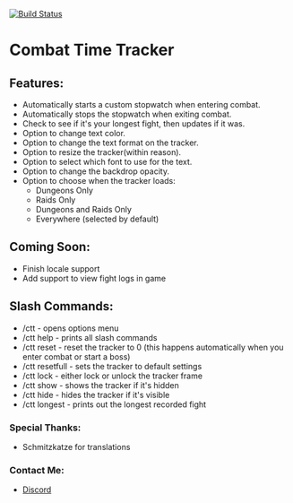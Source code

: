 [![Build Status](https://travis-ci.com/gkute/CombatTimeTracker.svg?branch=master)](https://travis-ci.com/gkute/CombatTimeTracker)
# Combat Time Tracker

## Features:

* Automatically starts a custom stopwatch when entering combat.
* Automatically stops the stopwatch when exiting combat.
* Check to see if it's your longest fight, then updates if it was.
* Option to change text color.
* Option to change the text format on the tracker.
* Option to resize the tracker(within reason).
* Option to select which font to use for the text.
* Option to change the backdrop opacity.
* Option to choose when the tracker loads:
    * Dungeons Only
    * Raids Only
    * Dungeons and Raids Only
    * Everywhere (selected by default)

## Coming Soon:
* Finish locale support
* Add support to view fight logs in game

## Slash Commands:

* /ctt - opens options menu
* /ctt help - prints all slash commands
* /ctt reset - reset the tracker to 0 (this happens automatically when you enter combat or start a boss)
* /ctt resetfull - sets the tracker to default settings
* /ctt lock - either lock or unlock the tracker frame
* /ctt show - shows the tracker if it's hidden
* /ctt hide - hides the tracker if it's visible
* /ctt longest - prints out the longest recorded fight

### Special Thanks:
* Schmitzkatze for translations

### Contact Me:
* [Discord](https://discord.gg/37CUxNn)
